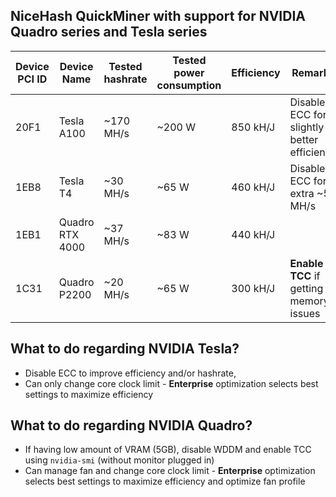 ## NiceHash QuickMiner with support for NVIDIA Quadro series and Tesla series

Device PCI ID | Device Name | Tested hashrate | Tested power consumption | Efficiency | Remarks
---|---|---|---|---|---
20F1 | Tesla A100 | ~170 MH/s | ~200 W | 850 kH/J | Disable ECC for slightly better efficiency
1EB8 | Tesla T4 | ~30 MH/s | ~65 W | 460 kH/J | Disable ECC for extra ~5 MH/s
1EB1 | Quadro RTX 4000 | ~37 MH/s | ~83 W | 440 kH/J |
1C31 | Quadro P2200 | ~20 MH/s | ~65 W | 300 kH/J | **Enable TCC** if getting memory issues

## What to do regarding NVIDIA Tesla?
- Disable ECC to improve efficiency and/or hashrate,
- Can only change core clock limit - **Enterprise** optimization selects best settings to maximize efficiency

## What to do regarding NVIDIA Quadro?
- If having low amount of VRAM (5GB), disable WDDM and enable TCC using `nvidia-smi` (without monitor plugged in)
- Can manage fan and change core clock limit - **Enterprise** optimization selects best settings to maximize efficiency and optimize fan profile